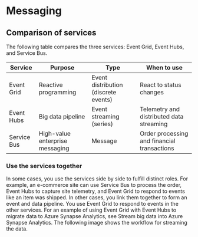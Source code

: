 # Messaging

## Comparison of services

The following table compares the three services: Event Grid, Event Hubs, and Service Bus.

| Service | Purpose | Type | When to use |
| --- | --- | --- | --- |
| Event Grid | Reactive programming | Event distribution (discrete events) | React to status changes |
| Event Hubs | Big data pipeline | Event streaming (series) | Telemetry and distributed data streaming |
| Service Bus | High-value enterprise messaging | Message | Order processing and financial transactions |

### Use the services together

In some cases, you use the services side by side to fulfill distinct roles. For example, an e-commerce site can use Service Bus to process the order, Event Hubs to capture site telemetry, and Event Grid to respond to events like an item was shipped.
In other cases, you link them together to form an event and data pipeline. You use Event Grid to respond to events in the other services. For an example of using Event Grid with Event Hubs to migrate data to Azure Synapse Analytics, see Stream big data into Azure Synapse Analytics. The following image shows the workflow for streaming the data.
